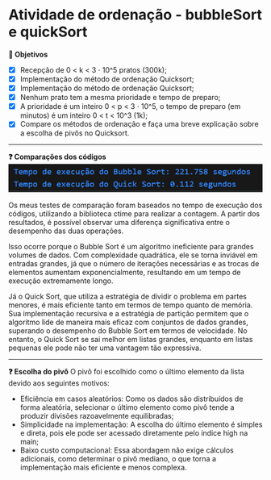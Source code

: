 # Atividade de ordenação - bubbleSort e quickSort

**:dart: Objetivos** 

- [X]   Recepção de 0 < k < 3 ⋅ 10^5 pratos (300k);
- [X]   Implementação do método de ordenação Quicksort;
- [X]   Implementação do método de ordenação Quicksort;
- [X]   Nenhum prato tem a mesma prioridade e tempo de preparo;
- [X]  A prioridade é um inteiro 0 < p < 3 ⋅ 10^5, o tempo de preparo (em minutos) é um inteiro 0 < t < 10^3 (1k);
- [X]   Compare os métodos de ordenação e faça uma breve explicação sobre a escolha de pivôs no Quicksort.

---
**:question: Comparações dos códigos** 
![alt text](image.png)

Os meus testes de comparação foram baseados no tempo de execução dos códigos, utilizando a biblioteca ctime para realizar a contagem. A partir dos resultados, é possível observar uma diferença significativa entre o desempenho das duas operações.

Isso ocorre porque o Bubble Sort é um algoritmo ineficiente para grandes volumes de dados. Com complexidade quadrática, ele se torna inviável em entradas grandes, já que o número de iterações necessárias e as trocas de elementos aumentam exponencialmente, resultando em um tempo de execução extremamente longo.

Já o Quick Sort, que utiliza a estratégia de dividir o problema em partes menores, é mais eficiente tanto em termos de tempo quanto de memória. Sua implementação recursiva e a estratégia de partição permitem que o algoritmo lide de maneira mais eficaz com conjuntos de dados grandes, superando o desempenho do Bubble Sort em termos de velocidade. No entanto, o Quick Sort se sai melhor em listas grandes, enquanto em listas pequenas ele pode não ter uma vantagem tão expressiva.

---
**:question: Escolha do pivô** 
O pivô foi escolhido como o último elemento da lista devido aos seguintes motivos:

* Eficiência em casos aleatórios: Como os dados são distribuídos de forma aleatória, selecionar o último elemento como pivô tende a produzir divisões razoavelmente equilibradas;
* Simplicidade na implementação: A escolha do último elemento é simples e direta, pois ele pode ser acessado diretamente pelo índice high na main;
* Baixo custo computacional: Essa abordagem não exige cálculos adicionais, como determinar o pivô mediano, o que torna a implementação mais eficiente e menos complexa.